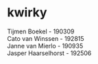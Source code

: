 # kwirky
Tijmen Boekel - 190309 <br>
Cato van Winssen - 192815<br>
Janne van Mierlo - 190935<br>
Jasper Haarselhorst - 192506<br>
